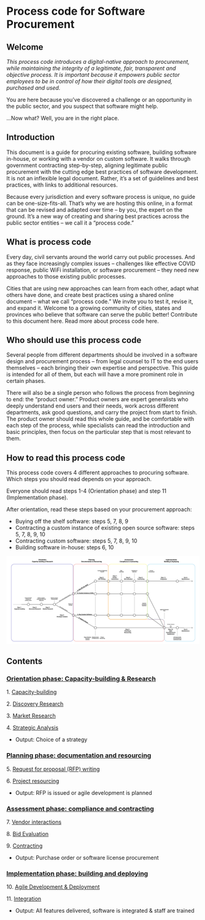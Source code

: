 # Process code for Software Procurement

## Welcome

*This process code introduces a digital-native approach to procurement, while maintaining the integrity of a legitimate, fair, transparent and objective process. It is important because it empowers public sector employees to be in control of how their digital tools are designed, purchased and used.*

You are here because you’ve discovered a challenge or an opportunity in the public sector, and you suspect that software might help.

…Now what?
Well, you are in the right place.

## Introduction

This document is a guide for procuring existing software, building software in-house, or working with a vendor on custom software. It walks through government contracting step-by-step, aligning legitimate public procurement with the cutting edge best practices of software development. It is not an inflexible legal document. Rather, it’s a set of guidelines and best practices, with links to additional resources.

Because every jurisdiction and every software process is unique, no guide can be one-size-fits-all. That’s why we are hosting this online, in a format that can be revised and adapted over time – by you, the expert on the ground. It’s a new way of creating and sharing best practices across the public sector entities – we call it a “process code.”

## What is process code

Every day, civil servants around the world carry out public processes. And as they face increasingly complex issues – challenges like effective COVID response, public WiFi installation, or software procurement – they need new approaches to those existing public processes.

Cities that are using new approaches can learn from each other, adapt what others have done, and create best practices using a shared online document – what we call “process code.” We invite you to test it, revise it, and expand it. Welcome to a growing community of cities, states and provinces who believe that software can serve the public better!
Contribute to this document here.
Read more about process code here.

## Who should use this process code

Several people from different departments should be involved in a software design and procurement process – from legal counsel to IT to the end users themselves – each bringing their own expertise and perspective. This guide is intended for all of them, but each will have a more prominent role in certain phases.

There will also be a single person who follows the process from beginning to end: the “product owner.” Product owners are expert generalists who deeply understand end users and their needs, work across different departments, ask good questions, and carry the project from start to finish. The product owner should read this whole guide, and be comfortable with each step of the process, while specialists can read the introduction and basic principles, then focus on the particular step that is most relevant to them.

## How to read this process code

This process code covers 4 different approaches to procuring software. Which steps you should read depends on your approach.

Everyone should read steps 1-4 (Orientation phase) and step 11 (Implementation phase).

After orientation, read these steps based on your procurement approach:

* Buying off the shelf software: steps 5, 7, 8, 9
* Contracting a custom instance of existing open source software: steps 5, 7, 8, 9, 10
* Contracting custom software: steps 5, 7, 8, 9, 10
* Building software in-house: steps 6, 10

![Diagram of different paths through this material based on procurement process chosen](/images/main-diagram.svg)

## Contents

### [Orientation phase: Capacity-building & Research](phases/orientation-phase.md)

1\. [Capacity-building](phases/01-capacity-building.md)

2\. [Discovery Research](phases/02-discovery-research-problem-statement.md)

3\. [Market Research](phases/03-market-research.md)

4\. [Strategic Analysis](phases/04-strategic-analysis.md)

* Output: Choice of a strategy

### [Planning phase: documentation and resourcing](phases/planning-phase.md)

5\. [Request for proposal (RFP) writing](phases/05-RFP-writing.md)

6\. [Project resourcing](phases/06-agile-development-planning-resourcing.md)

* Output: RFP is issued or agile development is planned

### [Assessment phase: compliance and contracting](phases/assessment-phase.md)

7\. [Vendor interactions](phases/07-vendor-interactions.md)

8\. [Bid Evaluation](phases/08-bid-evaluation.md)

9\. [Contracting](phases/09-contracting.md)

* Output: Purchase order or software license procurement

### [Implementation phase: building and deploying](phases/implementation-phase.md)

10\. [Agile Development & Deployment](phases/10-agile-development-integration.md)

11\. [Integration](phases/11-integration.md)

* Output: All features delivered, software is integrated & staff are trained
